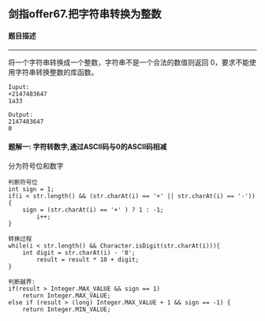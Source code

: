 ## 剑指offer67.把字符串转换为整数

#### 题目描述

---

将一个字符串转换成一个整数，字符串不是一个合法的数值则返回 0，要求不能使用字符串转换整数的库函数。

```
Iuput:
+2147483647
1a33

Output:
2147483647
0
```

#### 题解一: 字符转数字,通过ASCII码与0的ASCII码相减

分为符号位和数字

```
判断符号位
int sign = 1;
if(i < str.length() && (str.charAt(i) == '+' || str.charAt(i) == '-')){
	sign = (str.charAt(i) == '+' ) ? 1 : -1;
        i++;
}
```

```
转换过程
while(i < str.length() && Character.isDigit(str.charAt(i))){
	int digit = str.charAt(i) - '0';
        result = result * 10 + digit;
}
```

```
判断越界:
if(result > Integer.MAX_VALUE && sign == 1)
	return Integer.MAX_VALUE;
else if (result > (long) Integer.MAX_VALUE + 1 && sign == -1) {
	return Integer.MIN_VALUE;
```
